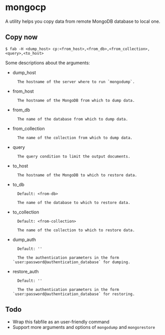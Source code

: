 # mongocp

A utility helps you copy data from remote MongoDB database to local one.


## Copy now

```
$ fab -H <dump_host> cp:<from_host>,<from_db>,<from_collection>,<query>,<to_host>
```

Some descriptions about the arguments:

+ dump_host

        The hostname of the server where to run `mongodump`.

+ from_host

        The hostname of the MongoDB from which to dump data.

+ from_db

        The name of the database from which to dump data.

+ from_collection

        The name of the collection from which to dump data.

+ query

        The query condition to limit the output documents.

+ to_host

        The hostname of the MongoDB to which to restore data.

+ to_db

        Default: <from-db>

        The name of the database to which to restore data.

+ to_collection

        Default: <from-collection>

        The name of the collection to which to restore data.

+ dump_auth

        Default: ''

        The the authentication parameters in the form `user:password@authentication_database` for dumping.

+ restore_auth

        Default: ''

        The the authentication parameters in the form `user:password@authentication_database` for restoring.


## Todo

+ Wrap this fabfile as an user-friendly command
+ Support more arguments and options of `mongodump` and `mongorestore`
